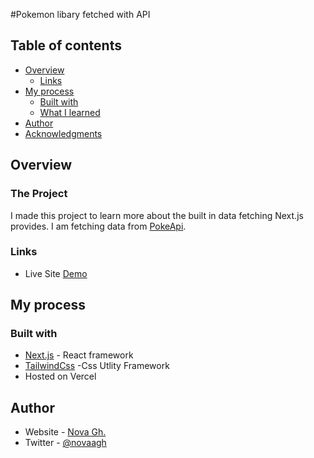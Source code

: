 #Pokemon libary fetched with API

## Table of contents
- [Overview](#overview)
  - [Links](#links)
- [My process](#my-process)
  - [Built with](#built-with)
  - [What I learned](#what-i-learned)
- [Author](#author)
- [Acknowledgments](#acknowledgments)

## Overview

### The Project
I made this project to learn more about the built in data fetching Next.js provides. I am fetching data from [PokeApi](https://pokeapi.co).

### Links
- Live Site [Demo](https://pokedex-ng.vercel.app)

## My process

### Built with
- [Next.js](https://nextjs.org/) - React framework
- [TailwindCss](https://tailwindcss.com/) -Css Utlity Framework
- Hosted on Vercel 

## Author

- Website - [Nova Gh.](https://novagh.com)
- Twitter - [@novaagh](https://www.twitter.com/@novaagh)



